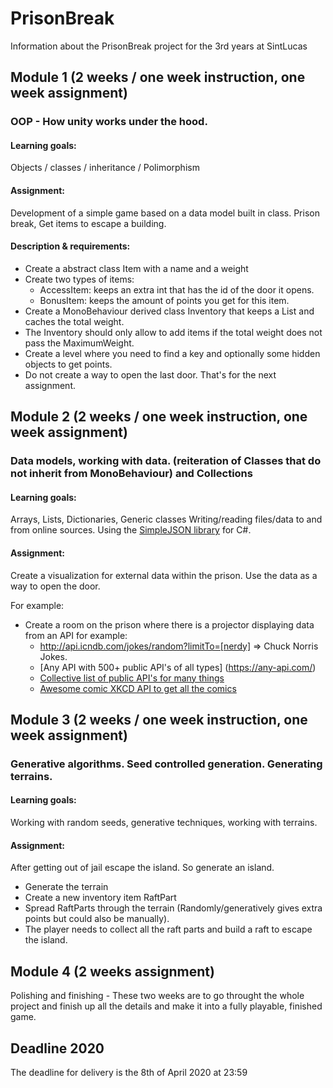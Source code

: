 # PrisonBreak
Information about the PrisonBreak project for the 3rd years at SintLucas

## Module 1 (2 weeks / one week instruction, one week assignment)
### OOP - How unity works under the hood.

#### Learning goals:
Objects / classes / inheritance / Polimorphism

#### Assignment:
Development of a simple game based on a data model built in class.
Prison break, Get items to escape a building.

#### Description & requirements:
* Create a abstract class Item with a name and a weight
* Create two types of items:
  * AccessItem: keeps an extra int that has the id of the door it opens.
  * BonusItem: keeps the amount of points you get for this item.
* Create a MonoBehaviour derived class Inventory that keeps a List<Item> and caches the total weight.
* The Inventory should only allow to add items if the total weight does not pass the MaximumWeight.
* Create a level where you need to find a key and optionally some hidden objects to get points.
* Do not create a way to open the last door. That's for the next assignment.

## Module 2  (2 weeks / one week instruction, one week assignment)
### Data models, working with data. (reiteration of Classes that do not inherit from MonoBehaviour) and Collections

#### Learning goals:
Arrays, Lists, Dictionaries, Generic classes
Writing/reading files/data to and from online sources.
Using the [SimpleJSON library](http://wiki.unity3d.com/index.php/SimpleJSON) for C#.

#### Assignment:
Create a visualization for external data within the prison. Use the data as a way to open the door.

For example:
* Create a room on the prison where there is a projector displaying data from an API for example:
  * http://api.icndb.com/jokes/random?limitTo=[nerdy] => Chuck Norris Jokes.
  * [Any API with 500+ public API's of all types] (https://any-api.com/)
  * [Collective list of public API's for many things](https://github.com/toddmotto/public-apis)
  * [Awesome comic XKCD API to get all the comics](https://xkcd.com/json.html)

## Module 3  (2 weeks / one week instruction, one week assignment)
### Generative algorithms. Seed controlled generation. Generating terrains.

#### Learning goals:
Working with random seeds, generative techniques, working with terrains.

#### Assignment:
After getting out of jail escape the island. So generate an island.
* Generate the terrain
* Create a new inventory item RaftPart
* Spread RaftParts through the terrain (Randomly/generatively gives extra points but could also be manually).
* The player needs to collect all the raft parts and build a raft to escape the island.

## Module 4 (2 weeks assignment)

Polishing and finishing - These two weeks are to go throught the whole project and finish up all the details and make it into a fully playable, finished game.

## Deadline 2020
The deadline for delivery is the 8th of April 2020 at 23:59
